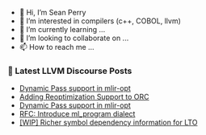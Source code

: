 - 👋 Hi, I’m Sean Perry
- 👀 I’m interested in compilers (c++, COBOL, llvm)
- 🌱 I’m currently learning ...
- 💞️ I’m looking to collaborate on ...
- 📫 How to reach me ...

<!---
s66perry/s66perry is a ✨ special ✨ repository because its `README.md` (this file) appears on your GitHub profile.
You can click the Preview link to take a look at your changes.
--->
### 📕 Latest LLVM Discourse Posts

<!-- DISCOURSE-LLVM:START -->
- [Dynamic Pass support in mlir-opt](https://discourse.llvm.org/t/dynamic-pass-support-in-mlir-opt/60406/3)
- [Adding Reoptimization Support to ORC](https://discourse.llvm.org/t/adding-reoptimization-support-to-orc/60389/3)
- [Dynamic Pass support in mlir-opt](https://discourse.llvm.org/t/dynamic-pass-support-in-mlir-opt/60406/2)
- [RFC: Introduce ml_program dialect](https://discourse.llvm.org/t/rfc-introduce-ml-program-dialect/60376/19)
- [[WIP] Richer symbol dependency information for LTO](https://discourse.llvm.org/t/wip-richer-symbol-dependency-information-for-lto/60335/12)
<!-- DISCOURSE-LLVM:END -->
